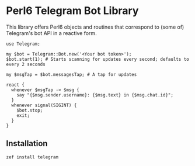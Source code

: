 # Perl6 Telegram Bot Library

This library offers Perl6 objects and routines that correspond to (some of) Telegram's bot API in a reactive form.

```perl6
use Telegram;

my $bot = Telegram::Bot.new('<Your bot token>');
$bot.start(1); # Starts scanning for updates every second; defaults to every 2 seconds

my $msgTap = $bot.messagesTap; # A tap for updates

react {
  whenever $msgTap -> $msg {
    say "{$msg.sender.username}: {$msg.text} in {$msg.chat.id}";
  }
  whenever signal(SIGINT) {
    $bot.stop;
    exit;
  }
}
```

## Installation
`zef install telegram`
